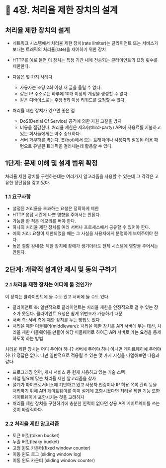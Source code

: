 # :pushpin: 4장. 처리율 제한 장치의 설계

## 처리율 제한 장치의 설계
- 네트워크 시스템에서 처리율 제한 장치(rate limiter)는 클라이언트 또는 서비스가 보내는 트래픽의 처리율(rate)을 제어하기 위한 장치
- HTTP를 예로 들면 이 장치는 특정 기간 내에 전송되는 클라이언트의 요청 횟수를 제한한다.
- 다음은 몇 가지 사례다.
  - 사용자는 초당 2회 이상 새 글을 올릴 수 없다.
  - 같은 IP 주소로는 하루에 10개 이상의 계정을 생성할 수 없다.
  - 같은 디바이스로는 주당 5회 이상 리워드를 요청할 수 없다.

- 처리율 제한 장치가 있으면 좋은 점
  - DoS(Denial Of Service) 공격에 의한 자원 고갈을 방지
  - 비용을 절감한다. 처리율 제한은 제3자(third-party) API에 사용료를 지불하고 있는 회사들에게는 아주 중요하다.
  - 서버 과부하를 막는다. 봇(bot)에서 오는 트래픽이나 사용자의 잘못된 이용 패턴으로 유발된 트래픽을 걸러내는데 활용할 수 있다.


## 1단계: 문제 이해 및 설계 범위 확정
처리율 제한 장치를 구현하는데는 여러가지 알고리즘을 사용할 수 있는데 그 각각은 고유한 장단점을 갖고 있다.

### 1.1 요구사항
- 설정된 처리율을 초과하는 요청은 정확하게 제한
- HTTP 응답 시간에 나쁜 영향을 주어서는 안된다.
- 가능한 한 적은 메모리를 써야 한다.
- 하나의 처리율 제한 장치를 여러 서버나 프로세스에서 공유할 수 있어야 한다.
- 예외 처리: 요청이 제한되었을 때는 그 사실을 사용자에게 분명하게 보여주어야 한다.
- 높은 결함 감내성: 제한 장치에 장애가 생기더라도 전체 시스템에 영향을 주어서는 안된다.


## 2단계: 개략적 설계안 제시 및 동의 구하기
### 2.1 처리율 제한 장치는 어디에 둘 것인가?
이 장치는 클라이언트에 둘 수도 있고 서버에 둘 수도 있다.

- 클라이언트 측: 일반적으로 클라이언트는 처리율 제한을 안정적으로 걸 수 있는 장소가 못된다. 클라이언트 요청은 쉽게 위변조가 가능하기 때문
- 서버 측: 서버 측에 제한 장치를 두는 방법도 있다.
- 처리율 제한 미들웨어(middleware): 처리율 제한 장치를 API 서버에 두는 대신, 처리율 제한 미들웨어를 만들어 해당 미들웨어로 하여금 API 서버로 가는 요청을 통제하도록 하는 방법

처리율 제한 장치는 어디 두어야 하나? 서버에 두어야 하나 아니면 게이트웨이에 두어야 하나? 정답은 없다.
다만 일반적으로 적용될 수 있는 몇 가지 지침을 나열해보면 다음과 같다.
- 프로그래밍 언어, 캐시 서비스 등 현재 사용하고 있는 기술 스택
- 사업 필요에 맞는 처리율 제한 알고리즘을 찾자
- 설계가 마이크로서비스에 기반하고 있고 사용자 인증이나 IP 허용 목록 관리 등을 처리하기 위해 API 게이트웨이를 이미 설계에 포함시켰다면 처리율 제한 기능 또한 게이트웨이에 포함시키는 것을 고려하자
- 처리율 제한 장치를 구현하기에 충분한 인력이 없다면 상용 API 게이트웨이를 쓰는 것이 바람직하다.

### 2.2 처리율 제한 알고리즘
- 토큰 버킷(token bucket)
- 누출 버킷(leaky bucket)
- 고정 윈도 카운터(fixed window counter)
- 이동 윈도 로그 (sliding window log)
- 이동 윈도 카운터 (sliding window counter)